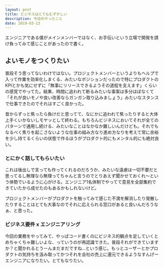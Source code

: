 ```yaml
---
layout: post
title: ビジネスはとてもむずかしい
description: 今日のやったこと
date: 2019-03-13
---
```


エンジニアである僕がメインメンバーではなく、お手伝いという立場で開発を請け負ってみて感じことがあったので書く。

## よいモノをつくりたい

普段そう思ってないわけではない。プロジェクトメンバーというよりもヘルプで入って作業を効率化しまくる、みたいなポジションだったので特にプロダクトのKPIとかも気にせずに「無事にリリースできるようその道程を支えます」くらいの感覚でやってた。結果、時間に追われて断るみたいな事案は多分ほぼなくて「それが良いモノや良い改善ならガンガン取り込みましょう」みたいなスタンスで仕事できたのでそれはすごく良かった。

昔からずっと焦ったら負けだと思ってて、なにかに追われて焦ったりすると大体上手くいかないしモヤッとして終わる。もちろんビジネスにおいてそれが全てのパターンで通用し続ける、みたいなことはなかなか難しいんだけども。それでもなるべく焦りを起こさないような仕事の組み方なり進め方なりを考えて常に余裕を少し持てるくらいの状態で作るほうがプロダクト的にもメンタル的にも絶対良い。

### とにかく話してもらいたい

これは後出しで言っても作ってくれるのだろうか、みたいな遠慮は一切不要だと思ってるし無理なら無理ってちゃんと言うのでとりあえず聞かせておくれ〜という体勢でいるように心がける。エンジニア1名体制でやってて意見を全部集約できていたから成せたのもあるかもしれないけど。

プロジェクトメンバーがプロダクトを触ってみて感じた不満を解消したり発散したりすることはとても大事なのでそれに応えられる窓口があると良いんだろうなぁ、と思った。

### ビジネス要件 x エンジニアリング

今回の業務をやってみて、やっぱコード書くのにビジネス的観点を足していくとめちゃくちゃ難しいよな、っていうのが再認識できた。普段それができていますか？と聞かれるとうーんまだまだですね…という感じ。もっとユーザーとかプロダクトの気持ちを汲み取ってかつそれを会社の売上に還元できるようなすんげーエンジニアになりたい。とてもなりたい。
